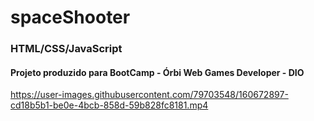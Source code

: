 # spaceShooter
### HTML/CSS/JavaScript
#### Projeto produzido para BootCamp - Órbi Web Games Developer - DIO


https://user-images.githubusercontent.com/79703548/160672897-cd18b5b1-be0e-4bcb-858d-59b828fc8181.mp4

